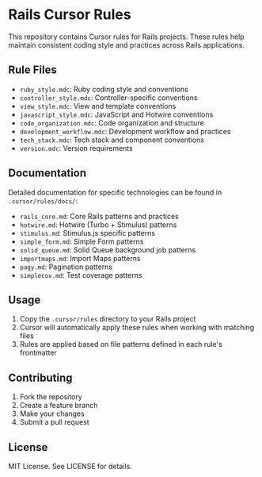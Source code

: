 # Rails Cursor Rules

This repository contains Cursor rules for Rails projects. These rules help maintain consistent coding style and practices across Rails applications.

## Rule Files

- `ruby_style.mdc`: Ruby coding style and conventions
- `controller_style.mdc`: Controller-specific conventions
- `view_style.mdc`: View and template conventions
- `javascript_style.mdc`: JavaScript and Hotwire conventions
- `code_organization.mdc`: Code organization and structure
- `development_workflow.mdc`: Development workflow and practices
- `tech_stack.mdc`: Tech stack and component conventions
- `version.mdc`: Version requirements

## Documentation

Detailed documentation for specific technologies can be found in `.cursor/rules/docs/`:

- `rails_core.md`: Core Rails patterns and practices
- `hotwire.md`: Hotwire (Turbo + Stimulus) patterns
- `stimulus.md`: Stimulus.js specific patterns
- `simple_form.md`: Simple Form patterns
- `solid_queue.md`: Solid Queue background job patterns
- `importmaps.md`: Import Maps patterns
- `pagy.md`: Pagination patterns
- `simplecov.md`: Test coverage patterns

## Usage

1. Copy the `.cursor/rules` directory to your Rails project
2. Cursor will automatically apply these rules when working with matching files
3. Rules are applied based on file patterns defined in each rule's frontmatter

## Contributing

1. Fork the repository
2. Create a feature branch
3. Make your changes
4. Submit a pull request

## License

MIT License. See LICENSE for details. 
